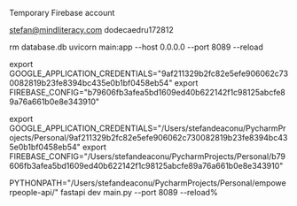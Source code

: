 Temporary Firebase account	


stefan@mindliteracy.com
dodecaedru172812


rm database.db
uvicorn main:app --host 0.0.0.0 --port 8089 --reload

export GOOGLE_APPLICATION_CREDENTIALS="9af211329b2fc82e5efe906062c730082819b23fe8394bc435e0b1bf0458eb54"
export FIREBASE_CONFIG="b79606fb3afea5bd1609ed40b622142f1c98125abcfe89a76a661b0e8e343910"



export GOOGLE_APPLICATION_CREDENTIALS="/Users/stefandeaconu/PycharmProjects/Personal/9af211329b2fc82e5efe906062c730082819b23fe8394bc435e0b1bf0458eb54"
export FIREBASE_CONFIG="/Users/stefandeaconu/PycharmProjects/Personal/b79606fb3afea5bd1609ed40b622142f1c98125abcfe89a76a661b0e8e343910"

PYTHONPATH="/Users/stefandeaconu/PycharmProjects/Personal/empowerpeople-api/" fastapi dev main.py --port 8089 --reload%
